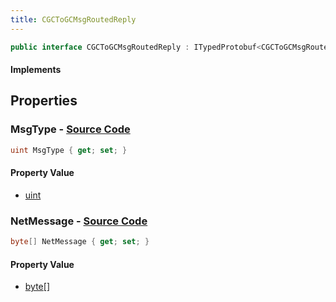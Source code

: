 ```yaml
---
title: CGCToGCMsgRoutedReply
---
```


```csharp
public interface CGCToGCMsgRoutedReply : ITypedProtobuf<CGCToGCMsgRoutedReply>, INativeHandle
```

#### Implements

## Properties

### **MsgType** - [Source Code](https://github.com/swiftly-solution/swiftlys2/blob/main/managed/src/SwiftlyS2.Generated/Protobufs/Interfaces/CGCToGCMsgRoutedReply.cs#L13)

```csharp
uint MsgType { get; set; }
```

#### Property Value

- [uint](https://learn.microsoft.com/dotnet/api/system.uint32)

### **NetMessage** - [Source Code](https://github.com/swiftly-solution/swiftlys2/blob/main/managed/src/SwiftlyS2.Generated/Protobufs/Interfaces/CGCToGCMsgRoutedReply.cs#L16)

```csharp
byte[] NetMessage { get; set; }
```

#### Property Value

- [byte](https://learn.microsoft.com/dotnet/api/system.byte)[]

